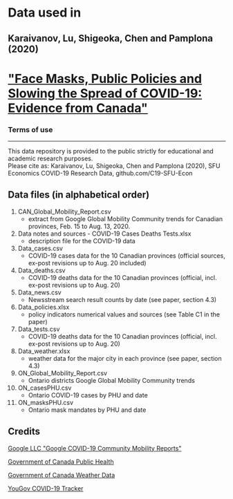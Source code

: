 # Data used in 
## Karaivanov, Lu, Shigeoka, Chen and Pamplona (2020)  
# ["Face Masks, Public Policies and Slowing the Spread of COVID-19: Evidence from Canada"](https://www.medrxiv.org/content/10.1101/2020.09.24.20201178v1.full.pdf) 

### Terms of use
------------
This data repository is provided to the public strictly for educational and academic research purposes.  
Please cite as: Karaivanov, Lu, Shigeoka, Chen and Pamplona (2020), SFU Economics COVID-19 Research Data, github.com/C19-SFU-Econ

## Data files (in alphabetical order)
1. CAN_Global_Mobility_Report.csv
    - extract from Google Global Mobility Community trends for Canadian provinces, Feb. 15 to Aug. 13, 2020.  
2. Data notes and sources - COVID-19 Cases Deaths Tests.xlsx
    - description file for the COVID-19 data  
3. Data_cases.csv
    - COVID-19 cases data for the 10 Canadian provinces (official sources, ex-post revisions up to Aug. 20 included)  
4. Data_deaths.csv                                               
    - COVID-19 deaths data for the 10 Canadian provinces (official, incl. ex-post revisions up to Aug. 20)  
5. Data_news.csv                                                 
    - Newsstream search result counts by date (see paper, section 4.3)  
6. Data_policies.xlsx                                            
    - policy indicators numerical values and sources (see Table C1 in the paper)  
7. Data_tests.csv                                                
    - COVID-19 deaths data for the 10 Canadian provinces (official, incl. ex-post revisions up to Aug. 20)  
8. Data_weather.xlsx                                             
    - weather data for the major city in each province (see paper, section 4.3)  
9. ON_Global_Mobility_Report.csv                                 
    - Ontario districts Google Global Mobility Community trends  
10. ON_casesPHU.csv                                               
    - Ontario COVID-19 cases by PHU and date  
11. ON_masksPHU.csv                                               
    - Ontario mask mandates by PHU and date  


Credits
--------
[Google LLC "Google COVID-19 Community Mobility Reports"](https://www.google.com/covid19/mobility/)

[Government of Canada Public Health](https://www.canada.ca/en/public-health/services/diseases/2019-novel-coronavirus-infection.html)

[Government of Canada Weather Data](https://climate.weather.gc.ca/historical_data/search_historic_data_e.html)

[YouGov COVID-19 Tracker](https://github.com/YouGov-Data/covid-19-tracker)
